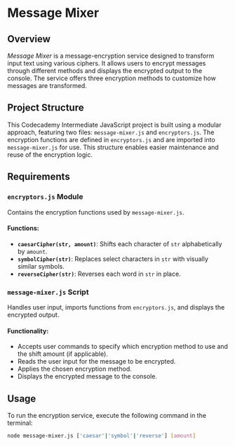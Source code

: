 # Message Mixer

## Overview
*Message Mixer* is a message-encryption service designed to transform input text using various ciphers. It allows users to encrypt messages through different methods and displays the encrypted output to the console. The service offers three encryption methods to customize how messages are transformed.

## Project Structure
This Codecademy Intermediate JavaScript project is built using a modular approach, featuring two files: `message-mixer.js` and `encryptors.js`. The encryption functions are defined in `encryptors.js` and are imported into `message-mixer.js` for use. This structure enables easier maintenance and reuse of the encryption logic.

## Requirements

### `encryptors.js` Module
Contains the encryption functions used by `message-mixer.js`.

#### Functions:
- **`caesarCipher(str, amount)`**: Shifts each character of `str` alphabetically by `amount`.
- **`symbolCipher(str)`**: Replaces select characters in `str` with visually similar symbols.
- **`reverseCipher(str)`**: Reverses each word in `str` in place.

### `message-mixer.js` Script
Handles user input, imports functions from `encryptors.js`, and displays the encrypted output.

#### Functionality:
- Accepts user commands to specify which encryption method to use and the shift amount (if applicable).
- Reads the user input for the message to be encrypted.
- Applies the chosen encryption method.
- Displays the encrypted message to the console.

## Usage
To run the encryption service, execute the following command in the terminal:

```bash
node message-mixer.js ['caesar'|'symbol'|'reverse'] [amount]
```
